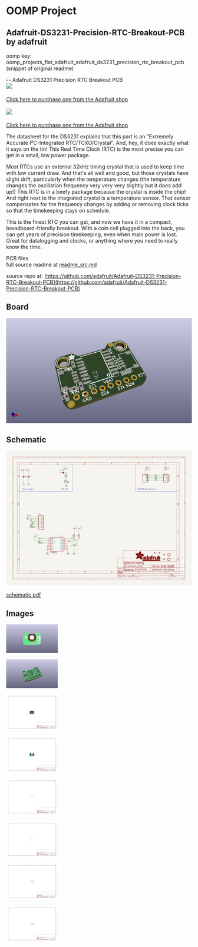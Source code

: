 # OOMP Project  
## Adafruit-DS3231-Precision-RTC-Breakout-PCB  by adafruit  
  
oomp key: oomp_projects_flat_adafruit_adafruit_ds3231_precision_rtc_breakout_pcb  
(snippet of original readme)  
  
-- Adafruit DS3231 Precision RTC Breakout PCB  
<a href="http://www.adafruit.com/products/5188"><img src="assets/5188.jpg?raw=true" width="500px"><br/>  
Click here to purchase one from the Adafruit shop</a><br/>  
<a href="http://www.adafruit.com/products/3013"><img src="assets/image.jpg?raw=true" width="500px"><br/>  
Click here to purchase one from the Adafruit shop</a>  
  
The datasheet for the DS3231 explains that this part is an "Extremely Accurate I²C-Integrated RTC/TCXO/Crystal". And, hey, it does exactly what it says on the tin! This Real Time Clock (RTC) is the most precise you can get in a small, low power package.  
  
Most RTCs use an external 32kHz timing crystal that is used to keep time with low current draw. And that's all well and good, but those crystals have slight drift, particularly when the temperature changes (the temperature changes the oscillation frequency very very very slightly but it does add up!) This RTC is in a beefy package because the crystal is inside the chip! And right next to the integrated crystal is a temperature sensor. That sensor compensates for the frequency changes by adding or removing clock ticks so that the timekeeping stays on schedule.  
  
This is the finest RTC you can get, and now we have it in a compact, breadboard-friendly breakout. With a coin cell plugged into the back, you can get years of precision timekeeping, even when main power is lost. Great for datalogging and clocks, or anything where you need to really know the time.  
  
PCB files  
  full source readme at [readme_src.md](readme_src.md)  
  
source repo at: [https://github.com/adafruit/Adafruit-DS3231-Precision-RTC-Breakout-PCB](https://github.com/adafruit/Adafruit-DS3231-Precision-RTC-Breakout-PCB)  
## Board  
  
[![working_3d.png](working_3d_600.png)](working_3d.png)  
## Schematic  
  
[![working_schematic.png](working_schematic_600.png)](working_schematic.png)  
  
[schematic pdf](working_schematic.pdf)  
## Images  
  
[![working_3D_bottom.png](working_3D_bottom_140.png)](working_3D_bottom.png)  
  
[![working_3D_top.png](working_3D_top_140.png)](working_3D_top.png)  
  
[![working_assembly_page_01.png](working_assembly_page_01_140.png)](working_assembly_page_01.png)  
  
[![working_assembly_page_02.png](working_assembly_page_02_140.png)](working_assembly_page_02.png)  
  
[![working_assembly_page_03.png](working_assembly_page_03_140.png)](working_assembly_page_03.png)  
  
[![working_assembly_page_04.png](working_assembly_page_04_140.png)](working_assembly_page_04.png)  
  
[![working_assembly_page_05.png](working_assembly_page_05_140.png)](working_assembly_page_05.png)  
  
[![working_assembly_page_06.png](working_assembly_page_06_140.png)](working_assembly_page_06.png)  
